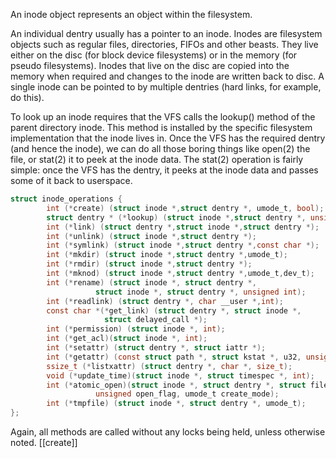An inode object represents an object within the filesystem.

An individual dentry usually has a pointer to an inode. Inodes are filesystem objects such as regular files, directories, FIFOs and other beasts. They live either on the disc (for block device filesystems) or in the memory (for pseudo filesystems). Inodes that live on the disc are copied into the memory when required and changes to the inode are written back to disc. A single inode can be pointed to by multiple dentries (hard links, for example, do this).

To look up an inode requires that the VFS calls the lookup() method of the parent directory inode. This method is installed by the specific filesystem implementation that the inode lives in. Once the VFS has the required dentry (and hence the inode), we can do all those boring things like open(2) the file, or stat(2) it to peek at the inode data. The stat(2) operation is fairly simple: once the VFS has the dentry, it peeks at the inode data and passes some of it back to userspace.

```C
struct inode_operations {
		int (*create) (struct inode *,struct dentry *, umode_t, bool);
		struct dentry * (*lookup) (struct inode *,struct dentry *, unsigned int);
		int (*link) (struct dentry *,struct inode *,struct dentry *);
		int (*unlink) (struct inode *,struct dentry *);
		int (*symlink) (struct inode *,struct dentry *,const char *);
		int (*mkdir) (struct inode *,struct dentry *,umode_t);
		int (*rmdir) (struct inode *,struct dentry *);
		int (*mknod) (struct inode *,struct dentry *,umode_t,dev_t);
		int (*rename) (struct inode *, struct dentry *,
			       struct inode *, struct dentry *, unsigned int);
		int (*readlink) (struct dentry *, char __user *,int);
		const char *(*get_link) (struct dentry *, struct inode *,
					 struct delayed_call *);
		int (*permission) (struct inode *, int);
		int (*get_acl)(struct inode *, int);
		int (*setattr) (struct dentry *, struct iattr *);
		int (*getattr) (const struct path *, struct kstat *, u32, unsigned int);
		ssize_t (*listxattr) (struct dentry *, char *, size_t);
		void (*update_time)(struct inode *, struct timespec *, int);
		int (*atomic_open)(struct inode *, struct dentry *, struct file *,
				   unsigned open_flag, umode_t create_mode);
		int (*tmpfile) (struct inode *, struct dentry *, umode_t);
};
```

Again, all methods are called without any locks being held, unless
otherwise noted. 
[[create]] 